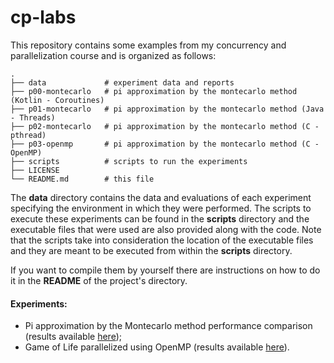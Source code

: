 # cp-labs
This repository contains some examples from my concurrency and parallelization course and is organized as follows:


```
.                    
├── data             # experiment data and reports
├── p00-montecarlo   # pi approximation by the montecarlo method (Kotlin - Coroutines)
├── p01-montecarlo   # pi approximation by the montecarlo method (Java - Threads)
├── p02-montecarlo   # pi approximation by the montecarlo method (C - pthread)
├── p03-openmp       # pi approximation by the montecarlo method (C - OpenMP)
├── scripts          # scripts to run the experiments
├── LICENSE
└── README.md        # this file
```

The **data** directory contains the data and evaluations of each experiment specifying the environment
in which they were performed.
The scripts to execute these experiments can be found in the **scripts** directory and the executable
files that were used are also provided along with the code. Note that the scripts take into consideration
the location of the executable files and they are meant to be executed from within the **scripts** directory. 

If you want to compile them by yourself there are instructions on how to do it in the **README** of the project's directory.

#### **Experiments:**

- Pi approximation by the Montecarlo method performance comparison (results available [here](./data/montecarlo/README.md));
- Game of Life parallelized using OpenMP (results available [here](./data/gameoflife/README.md)).
